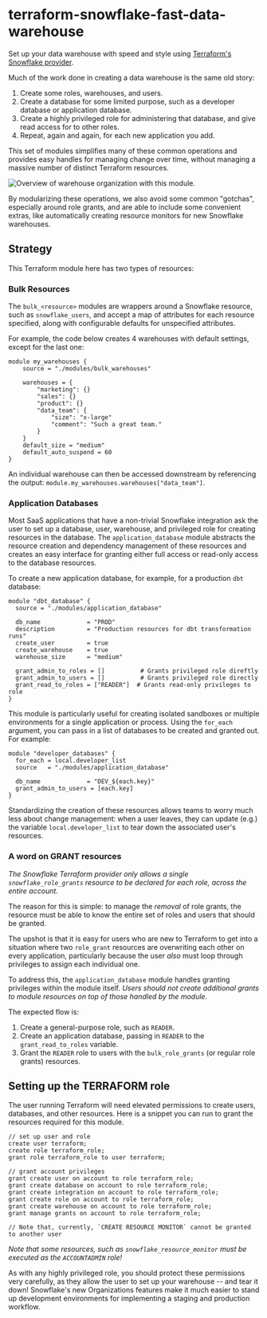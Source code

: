 # terraform-snowflake-fast-data-warehouse

Set up your data warehouse with speed and style using [Terraform's Snowflake provider](https://github.com/chanzuckerberg/terraform-provider-snowflake).

Much of the work done in creating a data warehouse is the same old story:

1. Create some roles, warehouses, and users.
2. Create a database for some limited purpose, such as a developer database or application database.
3. Create a highly privileged role for administering that database, and give read access for to other roles.
4. Repeat, again and again, for each new application you add.

This set of modules simplifies many of these common operations and provides easy
handles for managing change over time, without managing a massive number of distinct
Terraform resources.

![Overview of warehouse organization with this module.](./assets/overview.png)

By modularizing these operations, we also avoid some common "gotchas", especially
around role grants, and are able to include some convenient extras, like automatically
creating resource monitors for new Snowflake warehouses.


## Strategy

This Terraform module here has two types of resources:

### Bulk Resources

The `bulk_<resource>` modules are wrappers around a Snowflake resource, such as
`snowflake_users`, and accept a map of attributes for each resource specified,
along with configurable defaults for unspecified attributes.

For example, the code below creates 4 warehouses with default settings, except
for the last one:

```
module my_warehouses {
    source = "./modules/bulk_warehouses"

    warehouses = {
        "marketing": {}
        "sales": {}
        "product": {}
        "data_team": {
            "size": "x-large"
            "comment": "Such a great team."
        }
    }
    default_size = "medium"
    default_auto_suspend = 60
}
```

An individual warehouse can then be accessed downstream by referencing the
output: `module.my_warehouses.warehouses["data_team"]`.

### Application Databases

Most SaaS applications that have a non-trivial Snowflake integration ask the user
to set up a database, user, warehouse, and privileged role for creating resources
in the database. The `application_database` module abstracts the resource creation
and dependency management of these resources and creates an easy interface for
granting either full access or read-only access to the database resources.

To create a new application database, for example, for a production `dbt` database:

```
module "dbt_database" {
  source = "./modules/application_database"

  db_name             = "PROD"
  description         = "Production resources for dbt transformation runs"
  create_user         = true
  create_warehouse    = true
  warehouse_size      = "medium"

  grant_admin_to_roles = []          # Grants privileged role direftly
  grant_admin_to_users = []          # Grants privileged role directly
  grant_read_to_roles = ["READER"]  # Grants read-only privileges to role
}
```

This module is particularly useful for creating isolated sandboxes or multiple
environments for a single application or process. Using the `for_each` argument,
you can pass in a list of databases to be created and granted out. For example:

```
module "developer_databases" {
  for_each = local.developer_list
  source   = "./modules/application_database"

  db_name             = "DEV_${each.key}"
  grant_admin_to_users = [each.key]
}
```

Standardizing the creation of these resources allows teams to worry much less
about change management: when a user leaves, they can update (e.g.) the variable
`local.developer_list` to tear down the associated user's resources.

### A word on GRANT resources

*The Snowflake Terraform provider only allows a single `snowflake_role_grants`
resource to be declared for each role, across the entire account.*

The reason for this is simple: to manage the _removal_ of role grants, the resource
must be able to know the entire set of roles and users that should be granted.

The upshot is that it is easy for users who are new to Terraform to get into
a situation where two `role_grant` resources are overwriting each other on every
application, particularly because the user _also_ must loop through privileges
to assign each individual one.

To address this, the `application_database` module handles granting privileges
within the module itself. *Users should _not_ create additional grants to module
resources on top of those handled by the module.*

The expected flow is:

1. Create a general-purpose role, such as `READER`.
2. Create an application database, passing in `READER` to the `grant_read_to_roles` variable.
3. Grant the `READER` role to users with the `bulk_role_grants` (or regular role grants) resources.

## Setting up the TERRAFORM role

The user running Terraform will need elevated permissions to create users,
databases, and other resources. Here is a snippet you can run to grant the
resources required for this module.

```{terraform}
// set up user and role
create user terraform;
create role terraform_role;
grant role terraform_role to user terraform;

// grant account privileges
grant create user on account to role terraform_role;
grant create database on account to role terraform_role;
grant create integration on account to role terraform_role;
grant create role on account to role terraform_role;
grant create warehouse on account to role terraform_role;
grant manage grants on account to role terraform_role;

// Note that, currently, `CREATE RESOURCE MONITOR` cannot be granted to another user
```

*Note that some resources, such as `snowflake_resource_monitor` must be executed
as the `ACCOUNTADMIN` role!*

As with any highly privileged role, you should protect these permissions very
carefully, as they allow the user to set up your warehouse -- and tear it down!
Snowflake's new Organizations features make it much easier to stand up development
environments for implementing a staging and production workflow.
